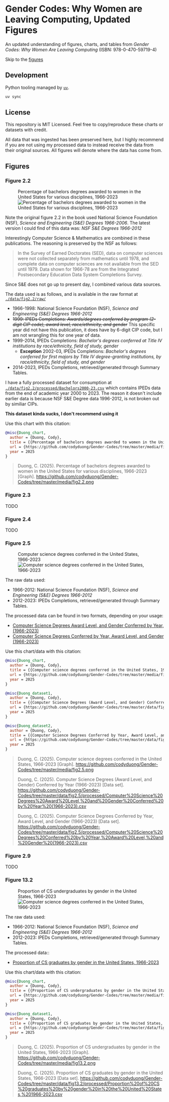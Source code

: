 # Gender Codes: Why Women are Leaving Computing, Updated Figures

An updated understanding of figures, charts, and tables from 
*Gender Codes: Why Women Are Leaving Computing* (ISBN: 978-0-470-59719-4)

Skip to the [figures](#Figures)

## Development

Python tooling managed by [`uv`](https://github.com/astral-sh/uv).

```sh
uv sync
```

## License

This repository is MIT Licensed. Feel free to copy/reproduce these charts or
datasets with credit.

All data that was ingested has been preserved here,
but I highly recommend if you are not using my processed data to instead receive
the data from their original sources. All figures will denote where the data has come from. 

## Figures

### Figure 2.2 
<figure>
  <figcaption>Percentage of bachelors degrees awarded to women in the United States for various disciplines, 1966-2023</figcaption>
  <img src="./media/fig2.2.png" alt="Percentage of bachelors degrees awarded to women in the United States for various disciplines, 1966-2023">
</figure>

Note the original figure 2.2 in the book used National Science Foundation (NSF), *Science and Engineering (S&E) Degrees 1966-2006*. 
The latest version I could find of this data was: *NSF S&E Degrees 1966-2012*

Interestingly Computer Science & Mathematics are combined in these publications. The reasoning is preserved by the NSF as follows:
> In the Survey of Earned Doctorates (SED), data on computer sciences were not collected separately from mathematics until 1978, and complete data on computer sciences are not available from the SED until 1979. Data shown for 1966-78 are from the Integrated Postsecondary Education Data System Completions Survey.

Since S&E does not go up to present day, I combined various data sources.

The data used is as follows, and is available in the raw format at [`./data/fig2.2/raw/`](./data/fig2.2/raw/)
- 1966-1998: National Science Foundation (NSF), *Science and Engineering (S&E) Degrees 1966-2012*
- ~~1999: IPEDs Completions: *Awards/degrees conferred by program (2-digit CIP code), award level, race/ethnicity, and gender*~~
  This specific year did not have this publication, it does have by 6-digit CIP code, but I am not wrangling this for one year of data.
- 1999-2014, IPEDs Completions: *Bachelor's degrees conferred at Title IV institutions by race/ethnicity, field of study, gender*
  - **Exception** 2002-03, IPEDs Completions: *Bachelor's degrees conferred for first majors by Title IV degree-granting institutions, by race/ethnicity, field of study, and gender*
  <!-- - 1999-00 to 2001-02 use CIPS edition 1990
  - 2002-03 to 2008-09 use CIPS edition 2000
  - 2009-10 to 2018-19 use CIPS edition 2010 -->
- 2014-2023, IPEDs Completions, retrieved/generated through Summary Tables.

I have a fully processed dataset for consumption at [`./data/fig2.2/processed/Bachelors2000-23.csv`](./data/fig2.2/processed/Bachelors2000-23.csv)
which contains IPEDs data from the end of academic year 2000 to 2023. The reason it doesn't include earlier data is because
NSF S&E Degree data 1996-2012, is not broken out by similiar CIPs. 

**This dataset kinda sucks, I don't recommend using it**

Use this chart with this citation:
```bibtex
@misc{Duong_chart,
  author = {Duong, Cody},
  title = {{Percentage of bachelors degrees awarded to women in the United States for various disciplines, 1966-2023}},
  url = {https://github.com/codyduong/Gender-Codes/tree/master/media/fig2.2.png},
  year = 2025
}
```
> Duong, C. (2025). Percentage of bachelors degrees awarded to women in the United States for various disciplines, 1966-2023 [Graph]. https://github.com/codyduong/Gender-Codes/tree/master/media/fig2.2.png

### Figure 2.3
TODO

### Figure 2.4
TODO

### Figure 2.5

<figure>
  <figcaption>Computer science degrees conferred in the United States, 1966-2023</figcaption>
  <img src="./media/fig2.5.png" alt="Computer science degrees conferred in the United States, 1966-2023">
</figure>

The raw data used:
- 1966-2012: National Science Foundation (NSF), *Science and Engineering (S&E) Degrees 1966-2012*
- 2012-2023: IPEDs Completions, retrieved/generated through Summary Tables.

The processed data can be found in two formats, depending on your usage:
- [Computer Science Degrees Award Level, and Gender Conferred by Year, (1966-2023)](./data/fig2.5/processed/Computer%20Science%20Degrees%20Award%20Level,%20and%20Gender%20Conferred%20by%20Year%20(1966-2023).csv)
- [Computer Science Degrees Conferred by Year, Award Level, and Gender (1966-2023)](./data/fig2.5/processed/Computer%20Science%20Degrees%20Conferred%20by%20Year,%20Award%20Level,%20and%20Gender%20(1966-2023).csv)

Use this chart/data with this citation:
```bibtex
@misc{Duong_chart,
  author = {Duong, Cody},
  title = {{Computer science degrees conferred in the United States, 1966-2023}},
  url = {https://github.com/codyduong/Gender-Codes/tree/master/media/fig2.5.png},
  year = 2025
}

@misc{Duong_dataset1,
  author = {Duong, Cody},
  title = {{Computer Science Degrees (Award Level, and Gender) Conferred by Year (1966-2023)}},
  url = {https://github.com/codyduong/Gender-Codes/tree/master/data/fig2.5/processed/Computer%20Science%20Degrees%20Award%20Level,%20and%20Gender%20Conferred%20by%20Year%20(1966-2023).csv},
  year = 2025
}

@misc{Duong_dataset2,
  author = {Duong, Cody},
  title = {{Computer Science Degrees Conferred by Year, Award Level, and Gender (1966-2023)}},
  url = {https://github.com/codyduong/Gender-Codes/tree/master/data/fig2.5/processed/Computer%20Science%20Degrees%20Conferred%20by%20Year,%20Award%20Level,%20and%20Gender%20(1966-2023).csv},
  year = 2025
}
```
> Duong, C. (2025). Computer science degrees conferred in the United States, 1966-2023 [Graph]. https://github.com/codyduong/Gender-Codes/tree/master/media/fig2.5.png
>
> Duong, C. (2025). Computer Science Degrees (Award Level, and Gender) Conferred by Year (1966-2023) [Data set]. https://github.com/codyduong/Gender-Codes/tree/master/data/fig2.5/processed/Computer%20Science%20Degrees%20Award%20Level,%20and%20Gender%20Conferred%20by%20Year%20(1966-2023).csv
>
> Duong, C. (2025). Computer Science Degrees Conferred by Year, Award Level, and Gender (1966-2023) [Data set]. https://github.com/codyduong/Gender-Codes/tree/master/data/fig2.5/processed/Computer%20Science%20Degrees%20Conferred%20by%20Year,%20Award%20Level,%20and%20Gender%20(1966-2023).csv

### Figure 2.9
TODO

### Figure 13.2

<figure>
  <figcaption>Proportion of CS undergraduates by gender in the United States, 1966-2023</figcaption>
  <img src="./media/fig13.2.png" alt="Computer science degrees conferred in the United States, 1966-2023">
</figure>

The raw data used:
- 1966-2012: National Science Foundation (NSF), *Science and Engineering (S&E) Degrees 1966-2012*
- 2012-2023: IPEDs Completions, retrieved/generated through Summary Tables.

The processed data::
- [Proportion of CS graduates by gender in the United States, 1966-2023](./data/fig13.2/processed/Proportion%20of%20CS%20graduates%20by%20gender%20in%20the%20United%20States,%201966-2023.csv)

Use this chart/data with this citation:
```bibtex
@misc{Duong_chart,
  author = {Duong, Cody},
  title = {{Proportion of CS undergraduates by gender in the United States, 1966-2023}},
  url = {https://github.com/codyduong/Gender-Codes/tree/master/media/fig13.2.png},
  year = 2025
}

@misc{Duong_dataset1,
  author = {Duong, Cody},
  title = {{Proportion of CS graduates by gender in the United States, 1966-2023}},
  url = {https://github.com/codyduong/Gender-Codes/tree/master/data/fig13.2/processed/Proportion%20of%20CS%20graduates%20by%20gender%20in%20the%20United%20States,%201966-2023.csv},
  year = 2025
}
```
> Duong, C. (2025). Proportion of CS undergraduates by gender in the United States, 1966-2023 [Graph]. https://github.com/codyduong/Gender-Codes/tree/master/media/fig13.2.png
>
> Duong, C. (2025). Proportion of CS graduates by gender in the United States, 1966-2023 [Data set]. https://github.com/codyduong/Gender-Codes/tree/master/data/fig13.2/processed/Proportion%20of%20CS%20graduates%20by%20gender%20in%20the%20United%20States,%201966-2023.csv